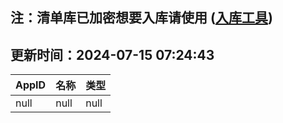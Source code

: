 ## 注：清单库已加密想要入库请使用 ([入库工具](https://github.com/BlankTMing/ManifestAutoUpdate/releases))

## 更新时间：2024-07-15 07:24:43
| AppID | 名称 | 类型  |
| :-------------------- | :----------------------------- | :----------- |
| null | null| null |

